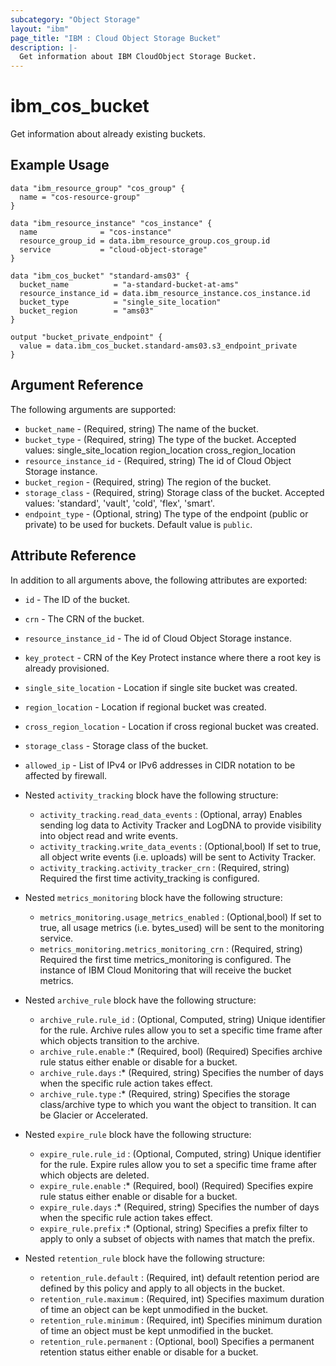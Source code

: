 ```yaml
---
subcategory: "Object Storage"
layout: "ibm"
page_title: "IBM : Cloud Object Storage Bucket"
description: |-
  Get information about IBM CloudObject Storage Bucket.
---
```


# ibm\_cos_bucket

Get information about already existing buckets.

## Example Usage

```hcl
data "ibm_resource_group" "cos_group" {
  name = "cos-resource-group"
}

data "ibm_resource_instance" "cos_instance" {
  name              = "cos-instance"
  resource_group_id = data.ibm_resource_group.cos_group.id
  service           = "cloud-object-storage"
}

data "ibm_cos_bucket" "standard-ams03" {
  bucket_name          = "a-standard-bucket-at-ams"
  resource_instance_id = data.ibm_resource_instance.cos_instance.id
  bucket_type          = "single_site_location"
  bucket_region        = "ams03"
}

output "bucket_private_endpoint" {
  value = data.ibm_cos_bucket.standard-ams03.s3_endpoint_private
}
```

## Argument Reference

The following arguments are supported:

* `bucket_name` - (Required, string) The name of the bucket.
* `bucket_type` - (Required, string) The type of the bucket. Accepted values: single_site_location region_location cross_region_location
* `resource_instance_id` - (Required, string) The id of Cloud Object Storage instance.
* `bucket_region` - (Required, string) The region of the bucket.
* `storage_class` - (Required, string) Storage class of the bucket. Accepted values: 'standard', 'vault', 'cold', 'flex', 'smart'.
* `endpoint_type` - (Optional, string) The type of the endpoint (public or private) to be used for buckets. Default value is `public`.


## Attribute Reference

In addition to all arguments above, the following attributes are exported:

* `id` - The ID of the bucket.
* `crn` - The CRN of the bucket.
* `resource_instance_id` - The id of Cloud Object Storage instance.
* `key_protect` - CRN of the Key Protect instance where there a root key is already provisioned.
* `single_site_location` - Location if single site bucket was created.
* `region_location` - Location if regional bucket was created.
* `cross_region_location` - Location if cross regional bucket was created.
* `storage_class` - Storage class of the bucket.
* `allowed_ip` - List of IPv4 or IPv6 addresses in CIDR notation to be affected by firewall.
* Nested `activity_tracking` block have the following structure:
	*	`activity_tracking.read_data_events` : (Optional, array) Enables sending log data to Activity Tracker and LogDNA to provide visibility into object read and write events.
	*	`activity_tracking.write_data_events` : (Optional,bool) If set to true, all object write events (i.e. uploads) will be sent to Activity Tracker.
	*	`activity_tracking.activity_tracker_crn` : (Required, string) Required the first time activity_tracking is configured.
* Nested `metrics_monitoring` block have the following structure:
	*	`metrics_monitoring.usage_metrics_enabled` : (Optional,bool) If set to true, all usage metrics (i.e. bytes_used) will be sent to the monitoring service.
	*	`metrics_monitoring.metrics_monitoring_crn` : (Required, string) Required the first time metrics_monitoring is configured. The instance of IBM Cloud Monitoring that will receive the bucket metrics.
* Nested `archive_rule` block have the following structure:
	*	`archive_rule.rule_id` : (Optional, Computed, string) Unique identifier for the rule. Archive rules allow you to set a specific time frame after which objects transition to the archive.
	*	`archive_rule.enable` :* (Required, bool) (Required) Specifies archive rule status either enable or disable for a bucket.
	*	`archive_rule.days` :* (Required, string)  Specifies the number of days when the specific rule action takes effect.
	*	`archive_rule.type` :* (Required, string) Specifies the storage class/archive type to which you want the object to transition. It can be Glacier or Accelerated.
* Nested `expire_rule` block have the following structure:
	*	`expire_rule.rule_id` : (Optional, Computed, string) Unique identifier for the rule. Expire rules allow you to set a specific time frame after which objects are deleted.
	*	`expire_rule.enable` :* (Required, bool) (Required) Specifies expire rule status either enable or disable for a bucket.
	*	`expire_rule.days`   :* (Required, string)  Specifies the number of days when the specific rule action takes effect.
	*	`expire_rule.prefix` :* (Optional, string) Specifies a prefix filter to apply to only a subset of objects with names that match the prefix.

* Nested `retention_rule` block have the following structure:
	*	`retention_rule.default` : (Required, int) default retention period are defined by this policy and apply to all objects in the bucket.
	*	`retention_rule.maximum` : (Required, int) Specifies maximum duration of time an object can be kept unmodified in the bucket.
	*	`retention_rule.minimum` : (Required, int) Specifies minimum duration of time an object must be kept unmodified in the bucket.
	*	`retention_rule.permanent` : (Optional, bool) Specifies a permanent retention status either enable or disable for a bucket.
